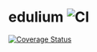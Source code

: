 # edulium ![CI](https://travis-ci.org/emmanuel099/edulium.svg?branch=master)
[![Coverage Status](https://coveralls.io/repos/emmanuel099/edulium/badge.svg)](https://coveralls.io/r/emmanuel099/edulium)
